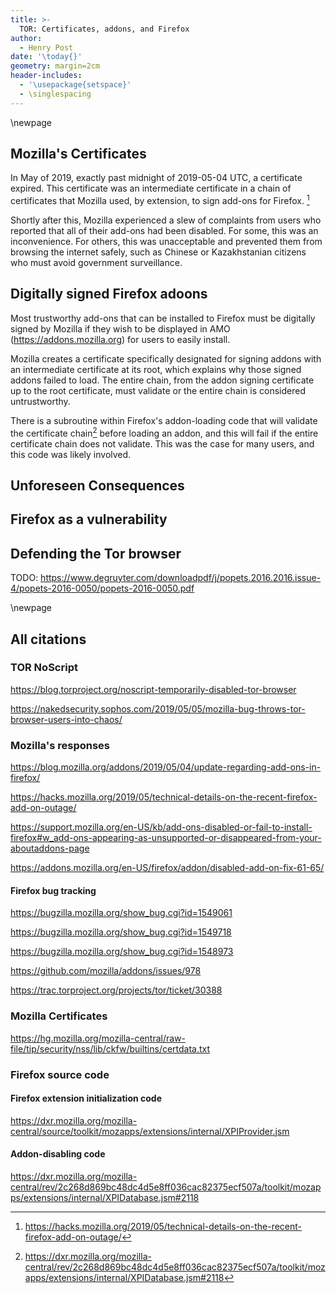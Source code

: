 ```yaml
---
title: >-
  TOR: Certificates, addons, and Firefox
author:
  - Henry Post
date: '\today{}'
geometry: margin=2cm
header-includes:
  - '\usepackage{setspace}'
  - \singlespacing
---
```



\newpage

## Mozilla's Certificates

In May of 2019, exactly past midnight of 2019-05-04 UTC, a certificate expired. This certificate was an intermediate certificate in a chain of certificates that Mozilla used, by extension, to sign add-ons for Firefox. [^expired_mozilla_response]

Shortly after this, Mozilla experienced a slew of complaints from users who reported that all of their add-ons had been disabled. For some, this was an inconvenience. For others, this was unacceptable and prevented them from browsing the internet safely, such as Chinese or Kazakhstanian citizens who must avoid government surveillance.

[^expired_mozilla_response]: <https://hacks.mozilla.org/2019/05/technical-details-on-the-recent-firefox-add-on-outage/>

## Digitally signed Firefox adoons

Most trustworthy add-ons that can be installed to Firefox must be digitally signed by Mozilla if they wish to be displayed in AMO (<https://addons.mozilla.org>) for users to easily install.

Mozilla creates a certificate specifically designated for signing addons with an intermediate certificate at its root, which explains why those signed addons failed to load. The entire chain, from the addon signing certificate up to the root certificate, must validate or the entire chain is considered untrustworthy.

There is a subroutine within Firefox's addon-loading code that will validate the certificate chain[^addon_disabling_code] before loading an addon, and this will fail if the entire certificate chain does not validate. This was the case for many users, and this code was likely involved.

[^addon_disabling_code]: <https://dxr.mozilla.org/mozilla-central/rev/2c268d869bc48dc4d5e8ff036cac82375ecf507a/toolkit/mozapps/extensions/internal/XPIDatabase.jsm#2118>

## Unforeseen Consequences



## Firefox as a vulnerability

## Defending the Tor browser

TODO: https://www.degruyter.com/downloadpdf/j/popets.2016.2016.issue-4/popets-2016-0050/popets-2016-0050.pdf



\newpage

## All citations

### TOR NoScript

<https://blog.torproject.org/noscript-temporarily-disabled-tor-browser>

<https://nakedsecurity.sophos.com/2019/05/05/mozilla-bug-throws-tor-browser-users-into-chaos/>

### Mozilla's responses

<https://blog.mozilla.org/addons/2019/05/04/update-regarding-add-ons-in-firefox/>

<https://hacks.mozilla.org/2019/05/technical-details-on-the-recent-firefox-add-on-outage/>

<https://support.mozilla.org/en-US/kb/add-ons-disabled-or-fail-to-install-firefox#w_add-ons-appearing-as-unsupported-or-disappeared-from-your-aboutaddons-page>

<https://addons.mozilla.org/en-US/firefox/addon/disabled-add-on-fix-61-65/>

#### Firefox bug tracking
<https://bugzilla.mozilla.org/show_bug.cgi?id=1549061>

<https://bugzilla.mozilla.org/show_bug.cgi?id=1549718>

<https://bugzilla.mozilla.org/show_bug.cgi?id=1548973>

<https://github.com/mozilla/addons/issues/978>

<https://trac.torproject.org/projects/tor/ticket/30388>

### Mozilla Certificates
<https://hg.mozilla.org/mozilla-central/raw-file/tip/security/nss/lib/ckfw/builtins/certdata.txt>

### Firefox source code

#### Firefox extension initialization code

<https://dxr.mozilla.org/mozilla-central/source/toolkit/mozapps/extensions/internal/XPIProvider.jsm>

#### Addon-disabling code

<https://dxr.mozilla.org/mozilla-central/rev/2c268d869bc48dc4d5e8ff036cac82375ecf507a/toolkit/mozapps/extensions/internal/XPIDatabase.jsm#2118>
